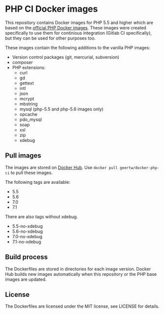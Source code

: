 # PHP CI Docker images

This repository contains Docker images for PHP 5.5 and higher which are based on the [official PHP Docker images](https://hub.docker.com/r/_/php/). These images were created specifically to use them for continious integration (Gitlab CI specifically), but they can be used for other purposes too.

These images contain the following additions to the vanilla PHP images:

* Version control packages (git, mercurial, subversion)
* composer
* PHP extensions:
   * curl
   * gd
   * gettext
   * intl
   * json
   * mcrypt
   * mbstring
   * mysql (php-5.5 and php-5.6 images only)
   * opcache
   * pdo_mysql
   * soap
   * xsl
   * zip
   * xdebug

## Pull images

The images are stored on [Docker Hub](https://hub.docker.com/r/geertw/docker-php-ci/). Use `docker pull geertw/docker-php-ci` to pull these images.

The following tags are available:

* 5.5
* 5.6
* 7.0
* 7.1

There are also tags without xdebug. 

* 5.5-no-xdebug
* 5.6-no-xdebug
* 7.0-no-xdebug
* 7.1-no-xdebug

## Build process

The Dockerfiles are stored in directories for each image version. Docker Hub builds new images automatically when this repository or the PHP base images are updated.

## License

The Dockerfiles are licensed under the MIT license, see LICENSE for details.

